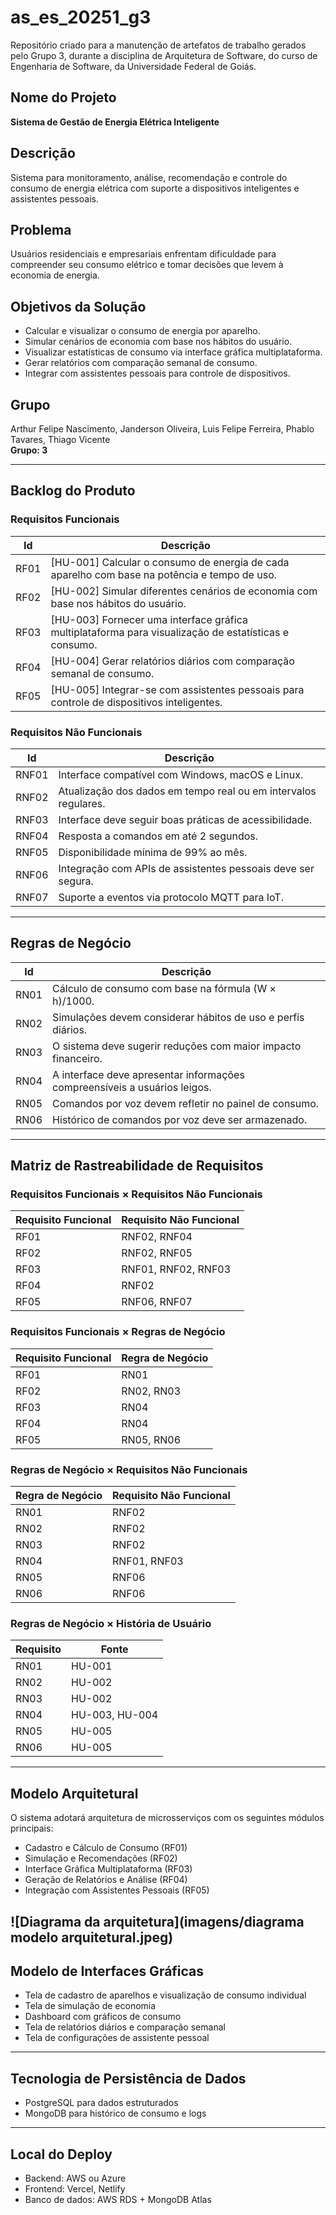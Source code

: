# as_es_20251_g3

Repositório criado para a manutenção de artefatos de trabalho gerados pelo Grupo 3, durante a disciplina de Arquitetura de Software, do curso de Engenharia de Software, da Universidade Federal de Goiás.

## Nome do Projeto

**Sistema de Gestão de Energia Elétrica Inteligente**

## Descrição

Sistema para monitoramento, análise, recomendação e controle do consumo de energia elétrica com suporte a dispositivos inteligentes e assistentes pessoais.

## Problema

Usuários residenciais e empresariais enfrentam dificuldade para compreender seu consumo elétrico e tomar decisões que levem à economia de energia.

## Objetivos da Solução

- Calcular e visualizar o consumo de energia por aparelho.
- Simular cenários de economia com base nos hábitos do usuário.
- Visualizar estatísticas de consumo via interface gráfica multiplataforma.
- Gerar relatórios com comparação semanal de consumo.
- Integrar com assistentes pessoais para controle de dispositivos.

## Grupo

Arthur Felipe Nascimento, Janderson Oliveira, Luis Felipe Ferreira, Phablo Tavares, Thiago Vicente  
**Grupo: 3**

---

## Backlog do Produto

### Requisitos Funcionais

| Id   | Descrição                                                                 |
|------|---------------------------------------------------------------------------|
| RF01 | [HU-001] Calcular o consumo de energia de cada aparelho com base na potência e tempo de uso. |
| RF02 | [HU-002] Simular diferentes cenários de economia com base nos hábitos do usuário. |
| RF03 | [HU-003] Fornecer uma interface gráfica multiplataforma para visualização de estatísticas e consumo. |
| RF04 | [HU-004] Gerar relatórios diários com comparação semanal de consumo.     |
| RF05 | [HU-005] Integrar-se com assistentes pessoais para controle de dispositivos inteligentes. |

### Requisitos Não Funcionais

| Id    | Descrição                                                                 |
|-------|---------------------------------------------------------------------------|
| RNF01 | Interface compatível com Windows, macOS e Linux.                         |
| RNF02 | Atualização dos dados em tempo real ou em intervalos regulares.         |
| RNF03 | Interface deve seguir boas práticas de acessibilidade.                  |
| RNF04 | Resposta a comandos em até 2 segundos.                                  |
| RNF05 | Disponibilidade mínima de 99% ao mês.                                   |
| RNF06 | Integração com APIs de assistentes pessoais deve ser segura.            |
| RNF07 | Suporte a eventos via protocolo MQTT para IoT.                          |

---

## Regras de Negócio

| Id   | Descrição                                                                 |
|------|---------------------------------------------------------------------------|
| RN01 | Cálculo de consumo com base na fórmula (W × h)/1000.                     |
| RN02 | Simulações devem considerar hábitos de uso e perfis diários.            |
| RN03 | O sistema deve sugerir reduções com maior impacto financeiro.           |
| RN04 | A interface deve apresentar informações compreensíveis a usuários leigos. |
| RN05 | Comandos por voz devem refletir no painel de consumo.                   |
| RN06 | Histórico de comandos por voz deve ser armazenado.                      |

---

## Matriz de Rastreabilidade de Requisitos

### Requisitos Funcionais × Requisitos Não Funcionais

| Requisito Funcional | Requisito Não Funcional              |
|---------------------|--------------------------------------|
| RF01                | RNF02, RNF04                         |
| RF02                | RNF02, RNF05                         |
| RF03                | RNF01, RNF02, RNF03                  |
| RF04                | RNF02                                |
| RF05                | RNF06, RNF07                         |

### Requisitos Funcionais × Regras de Negócio

| Requisito Funcional | Regra de Negócio                     |
|---------------------|--------------------------------------|
| RF01                | RN01                                |
| RF02                | RN02, RN03                          |
| RF03                | RN04                                |
| RF04                | RN04                                |
| RF05                | RN05, RN06                          |

### Regras de Negócio × Requisitos Não Funcionais

| Regra de Negócio | Requisito Não Funcional |
|------------------|--------------------------|
| RN01             | RNF02                   |
| RN02             | RNF02                   |
| RN03             | RNF02                   |
| RN04             | RNF01, RNF03            |
| RN05             | RNF06                   |
| RN06             | RNF06                   |

### Regras de Negócio × História de Usuário

| Requisito | Fonte     |
|-----------|-----------|
| RN01      | HU-001    |
| RN02      | HU-002    |
| RN03      | HU-002    |
| RN04      | HU-003, HU-004 |
| RN05      | HU-005    |
| RN06      | HU-005    |

---

## Modelo Arquitetural

O sistema adotará arquitetura de microsserviços com os seguintes módulos principais:

- Cadastro e Cálculo de Consumo (RF01)
- Simulação e Recomendações (RF02)
- Interface Gráfica Multiplataforma (RF03)
- Geração de Relatórios e Análise (RF04)
- Integração com Assistentes Pessoais (RF05)

![Diagrama da arquitetura](imagens/diagrama modelo arquitetural.jpeg)
---

## Modelo de Interfaces Gráficas

- Tela de cadastro de aparelhos e visualização de consumo individual
- Tela de simulação de economia
- Dashboard com gráficos de consumo
- Tela de relatórios diários e comparação semanal
- Tela de configurações de assistente pessoal

---

## Tecnologia de Persistência de Dados

- PostgreSQL para dados estruturados
- MongoDB para histórico de consumo e logs

---

## Local do Deploy

- Backend: AWS ou Azure
- Frontend: Vercel, Netlify
- Banco de dados: AWS RDS + MongoDB Atlas
